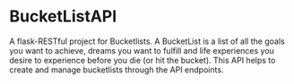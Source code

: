 # BucketListAPI
A flask-RESTful project for Bucketlists. A BucketList is a list of all the goals you want to achieve, dreams you want to fulfill and life experiences you desire to experience before you die (or hit the bucket). This API helps to create and manage bucketlists through the API endpoints.
